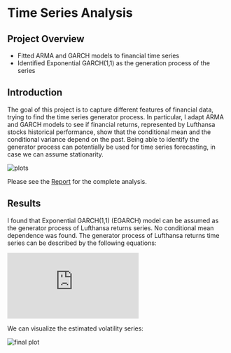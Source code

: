 # Time Series Analysis

## Project Overview
* Fitted ARMA and GARCH models to financial time series
* Identified Exponential GARCH(1,1) as the generation process of the series

## Introduction
The goal of this project is to capture different features of financial data, trying to find the time series generator process. In particular, I adapt ARMA and GARCH models to see if financial returns, represented by Lufthansa stocks historical performance, show that the conditional mean and the conditional variance depend on the past. Being able to identify the generator process can potentially be used for time series forecasting, in case we can assume stationarity.

![plots](https://user-images.githubusercontent.com/78954578/114269162-8150c400-9a05-11eb-872a-afd074848ce4.jpeg)

Please see the [Report](https://github.com/dpiloni/Time-Series-Analysis/blob/main/Report.pdf) for the complete analysis.

## Results
I found that Exponential GARCH(1,1) (EGARCH) model can be assumed as the generator process of Lufthansa returns series. No conditional mean dependence was found. 
The generator process of Lufthansa returns time series can be described by the following equations:

![](https://latex.codecogs.com/gif.latex?X_t%20%3D%20%5Csigma_t%5Cepsilon_t%2C%20%5C%5C%20%5Ctextrm%7Blog%7D%20%5Csigma%5E2_t%20%3D%20%5Calpha_0%20%281-%5Calpha_1%29%20&plus;%5Calpha_1%20%5Ctextrm%7B%20log%7D%5Csigma%5E2_%7Bt-1%7D%20&plus;%20f%28%5Cepsilon_%7Bt-1%7D%29%5C%5C%20%5Ctextrm%7Bwhere%20%7D%20f%28%5Cepsilon_t%29%20%3D%5Ctheta%20%5Cepsilon_t%20&plus;%20%5Cgamma%5B%7C%5Cepsilon_t%7C-E%28%7C%5Cepsilon_t%7C%29%5D%20%5Ctextrm%7B%20and%20%7D%20%5Cepsilon_t%20%5Csim%20std%280%2C1%29.)

We can visualize the estimated volatility series:

![final plot](https://user-images.githubusercontent.com/78954578/114269196-c5dc5f80-9a05-11eb-9a2a-6c0303db951b.jpeg)

